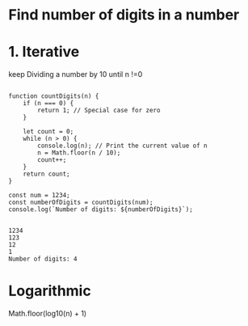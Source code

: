 # Find number of digits in a number


# 1. Iterative

keep Dividing a number by 10 until n !=0 

```

function countDigits(n) {
    if (n === 0) {
        return 1; // Special case for zero
    }

    let count = 0;
    while (n > 0) {
        console.log(n); // Print the current value of n
        n = Math.floor(n / 10);
        count++;
    }
    return count;
}

const num = 1234;
const numberOfDigits = countDigits(num);
console.log(`Number of digits: ${numberOfDigits}`);


1234
123
12
1
Number of digits: 4

```

# Logarithmic

Math.floor(log10(n) + 1)


